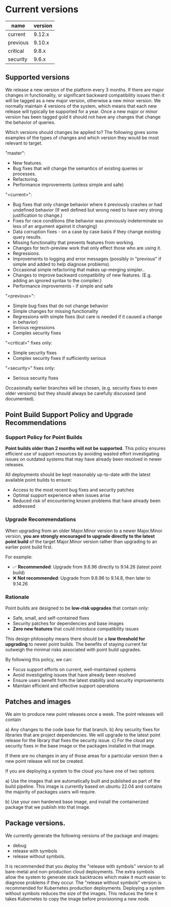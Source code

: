 # Current versions

| name     | version |
| -------- | ------- |
| current  |  9.12.x  |
| previous |  9.10.x  |
| critical |  9.8.x |
| security |  9.6.x |

## Supported versions

We release a new version of the platform every 3 months.  If there are major changes in functionality, or significant backward compatibility issues then it will be tagged as a new major version, otherwise a new minor version.  We normally maintain 4 versions of the system, which means that each new release will typically be supported for a year.  Once a new major or minor version has been tagged gold it should not have any changes that change the behavior of queries.

Which versions should changes be applied to?  The following gives some examples of the types of changes and which version they would be most relevant to target.

"master":
- New features.
- Bug fixes that will change the semantics of existing queries or processes.
- Refactoring.
- Performance improvements (unless simple and safe)

"\<current>":
- Bug fixes that only change behavior where it previously crashes or had undefined behavior (If well defined but wrong need to have very strong justification to change.)
- Fixes for race conditions (the behavior was previously indeterminate so less of an argument against it changing)
- Data corruption fixes - on a case by case basis if they change existing query results.
- Missing functionality that prevents features from working.
- Changes for tech-preview work that only effect those who are using it.
- Regressions.
- Improvements to logging and error messages (possibly in "previous" if simple and added to help diagnose problems).
- Occasional simple refactoring that makes up-merging simpler..
- Changes to improve backward compatibility of new features. (E.g. adding an ignored syntax to the compiler.)
- Performance improvements - if simple and safe

"\<previous>":
- Simple bug fixes that do not change behavior
- Simple changes for missing functionality
- Regressions with simple fixes (but care is needed if it caused a change in behavior)
- Serious regressions
- Complex security fixes

"\<critical>" fixes only:
- Simple security fixes
- Complex security fixes if sufficiently serious

"\<security>" fixes only:
- Serious security fixes

Occasionally earlier branches will be chosen, (e.g. security fixes to even older versions) but they should always be carefully discussed (and documented).

## Point Build Support Policy and Upgrade Recommendations

### Support Policy for Point Builds

**Point builds older than 2 months will not be supported.** This policy ensures efficient use of support resources by avoiding wasted effort investigating issues on outdated systems that may have already been resolved in newer releases.

All deployments should be kept reasonably up-to-date with the latest available point builds to ensure:
- Access to the most recent bug fixes and security patches
- Optimal support experience when issues arise
- Reduced risk of encountering known problems that have already been addressed

### Upgrade Recommendations

When upgrading from an older Major.Minor version to a newer Major.Minor version, **you are strongly encouraged to upgrade directly to the latest point build** of the target Major.Minor version rather than upgrading to an earlier point build first.

For example:
- ✅ **Recommended**: Upgrade from 9.8.96 directly to 9.14.26 (latest point build)
- ❌ **Not recommended**: Upgrade from 9.8.96 to 9.14.8, then later to 9.14.26

### Rationale

Point builds are designed to be **low-risk upgrades** that contain only:
- Safe, small, and self-contained fixes
- Security patches for dependencies and base images
- **Zero new features** that could introduce compatibility issues

This design philosophy means there should be a **low threshold for upgrading** to newer point builds. The benefits of staying current far outweigh the minimal risks associated with point build upgrades.

By following this policy, we can:
- Focus support efforts on current, well-maintained systems
- Avoid investigating issues that have already been resolved
- Ensure users benefit from the latest stability and security improvements
- Maintain efficient and effective support operations

## Patches and images

We aim to produce new point releases once a week.  The point releases will contain

a) Any changes to the code base for that branch.
b) Any security fixes for libraries that are project dependencies.  We will upgrade to the latest point release for the library that fixes the security issue.
c) For the cloud any security fixes in the base image or the packages installed in that image.

If there are no changes in any of those areas for a particular version then a new point release will not be created.

If you are deploying a system to the cloud you have one of two options

a) Use the images that are automatically built and published as part of the build pipeline.  This image is currently based on ubuntu 22.04 and contains the majority of packages users will require.

b) Use your own hardened base image, and install the containerized package that we publish into that image.

## Package versions.

We currently generate the following versions of the package and images:

- debug
- release with symbols
- release without symbols.

It is recommended that you deploy the "release with symbols" version to all bare-metal and non-production cloud deployments.  The extra symbols allow the system to generate stack backtraces which make it much easier to diagnose problems if they occur.
The "release without symbols" version is recommended for Kubernetes production deployments.  Deploying a system without symbols reduces the size of the images.  This reduces the time it takes Kubernetes to copy the image before provisioning a new node.
